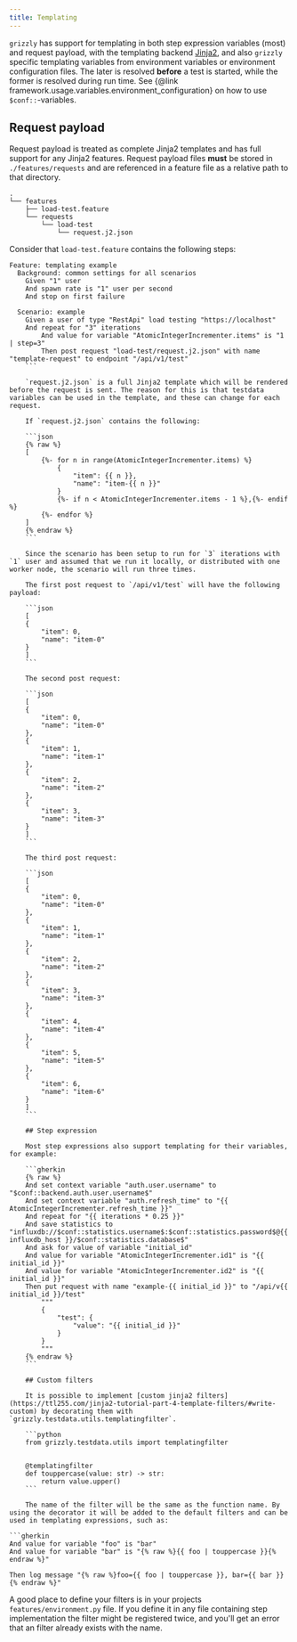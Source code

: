 ```yaml
---
title: Templating
---
```

`grizzly` has support for templating in both step expression variables (most) and request payload, with the templating backend [Jinja2](https://jinja.palletsprojects.com/en/3.0.x/),
and also `grizzly` specific templating variables from environment variables or environment configuration files. The later is resolved **before** a test is started, while the former
is resolved during run time. See {@link framework.usage.variables.environment_configuration} on how to use `$conf::`-variables.

## Request payload

Request payload is treated as complete Jinja2 templates and has full support for any Jinja2 features. Request payload files **must** be stored in `./features/requests` and are referenced in a feature file as a relative path to that directory.

```plain
.
└── features
    ├── load-test.feature
    └── requests
        └── load-test
            └── request.j2.json
```

Consider that `load-test.feature` contains the following steps:

```gherkin
Feature: templating example
  Background: common settings for all scenarios
    Given "1" user
    And spawn rate is "1" user per second
    And stop on first failure

  Scenario: example
    Given a user of type "RestApi" load testing "https://localhost"
    And repeat for "3" iterations
        And value for variable "AtomicIntegerIncrementer.items" is "1 | step=3"
        Then post request "load-test/request.j2.json" with name "template-request" to endpoint "/api/v1/test"
    ```

    `request.j2.json` is a full Jinja2 template which will be rendered before the request is sent. The reason for this is that testdata variables can be used in the template, and these can change for each request.

    If `request.j2.json` contains the following:

    ```json
    {% raw %}
    [
        {%- for n in range(AtomicIntegerIncrementer.items) %}
            {
                "item": {{ n }},
                "name": "item-{{ n }}"
            }
            {%- if n < AtomicIntegerIncrementer.items - 1 %},{%- endif %}
        {%- endfor %}
    ]
    {% endraw %}
    ```

    Since the scenario has been setup to run for `3` iterations with `1` user and assumed that we run it locally, or distributed with one worker node, the scenario will run three times.

    The first post request to `/api/v1/test` will have the following payload:

    ```json
    [
    {
        "item": 0,
        "name": "item-0"
    }
    ]
    ```

    The second post request:

    ```json
    [
    {
        "item": 0,
        "name": "item-0"
    },
    {
        "item": 1,
        "name": "item-1"
    },
    {
        "item": 2,
        "name": "item-2"
    },
    {
        "item": 3,
        "name": "item-3"
    }
    ]
    ```

    The third post request:

    ```json
    [
    {
        "item": 0,
        "name": "item-0"
    },
    {
        "item": 1,
        "name": "item-1"
    },
    {
        "item": 2,
        "name": "item-2"
    },
    {
        "item": 3,
        "name": "item-3"
    },
    {
        "item": 4,
        "name": "item-4"
    },
    {
        "item": 5,
        "name": "item-5"
    },
    {
        "item": 6,
        "name": "item-6"
    }
    ]
    ```

    ## Step expression

    Most step expressions also support templating for their variables, for example:

    ```gherkin
    {% raw %}
    And set context variable "auth.user.username" to "$conf::backend.auth.user.username$"
    And set context variable "auth.refresh_time" to "{{ AtomicIntegerIncrementer.refresh_time }}"
    And repeat for "{{ iterations * 0.25 }}"
    And save statistics to "influxdb://$conf::statistics.username$:$conf::statistics.password$@{{ influxdb_host }}/$conf::statistics.database$"
    And ask for value of variable "initial_id"
    And value for variable "AtomicIntegerIncrementer.id1" is "{{ initial_id }}"
    And value for variable "AtomicIntegerIncrementer.id2" is "{{ initial_id }}"
    Then put request with name "example-{{ initial_id }}" to "/api/v{{ initial_id }}/test"
        """
        {
            "test": {
                "value": "{{ initial_id }}"
            }
        }
        """
    {% endraw %}
    ```

    ## Custom filters

    It is possible to implement [custom jinja2 filters](https://ttl255.com/jinja2-tutorial-part-4-template-filters/#write-custom) by decorating them with `grizzly.testdata.utils.templatingfilter`.

    ```python
    from grizzly.testdata.utils import templatingfilter


    @templatingfilter
    def touppercase(value: str) -> str:
        return value.upper()
    ```

    The name of the filter will be the same as the function name. By using the decorator it will be added to the default filters and can be used in templating expressions, such as:

```gherkin
And value for variable "foo" is "bar"
And value for variable "bar" is "{% raw %}{{ foo | touppercase }}{% endraw %}"

Then log message "{% raw %}foo={{ foo | touppercase }}, bar={{ bar }}{% endraw %}"
```

A good place to define your filters is in your projects `features/environment.py` file. If you define it in any file containing step implementation the filter might be registered twice, and you'll get an error
that an filter already exists with the name.

